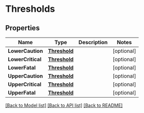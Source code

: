 # Thresholds

## Properties
Name | Type | Description | Notes
------------ | ------------- | ------------- | -------------
**LowerCaution** | [**Threshold**](Threshold.md) |  | [optional] 
**LowerCritical** | [**Threshold**](Threshold.md) |  | [optional] 
**LowerFatal** | [**Threshold**](Threshold.md) |  | [optional] 
**UpperCaution** | [**Threshold**](Threshold.md) |  | [optional] 
**UpperCritical** | [**Threshold**](Threshold.md) |  | [optional] 
**UpperFatal** | [**Threshold**](Threshold.md) |  | [optional] 

[[Back to Model list]](../README.md#documentation-for-models) [[Back to API list]](../README.md#documentation-for-api-endpoints) [[Back to README]](../README.md)



